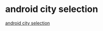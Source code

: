 # android city selection
[android city selection](https://aiwithcloud.com/2022/09/19/android_city_selection/)